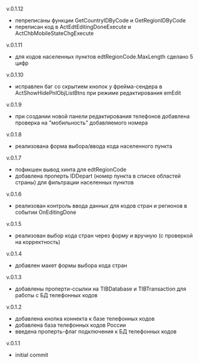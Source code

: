 v.0.1.12

- пепреписаны функции GetCountryIDByCode и GetRegionIDByCode
- переписан код в ActEdtEditingDoneExecute и ActChbMobileStateChgExecute

v.0.1.11

- для кодов населенных пунктов edtRegionCode.MaxLength сделано 5 цифр

v.0.1.10

- исправлен баг со скрытием кнопок у фрейма-сендера в ActShowHidePnlObjListBtns при режиме редактирования emEdit

v.0.1.9

- при создании новой панели редактирования телефонов добавлена проверка на "мобильность" добавляемого номера

v.0.1.8

- реализована форма выбора/ввода кода населенного пункта

v.0.1.7

- пофикшен вывод хинта для edtRegionCode
- добавлена проперть IDDepart (номер пункта в списке областей страны) для фильтрации населенных пунктов 

v.0.1.6

- реализован контроль ввода данных для кодов стран и регионов в событии OnEditingDone

v.0.1.5

- реализован выбор кода стран через форму и вручную (с проверкой на корректность)

v.0.1.4

- добавлен макет формы выбора кода стран 

v.0.1.3

- добавлены проперти-ссылки на TIBDatabase и TIBTransaction для работы с БД телефонных кодов

v.0.1.2

- добавлена кнопка коннекта к базе телефонных кодов
- добавлена база телефонных кодов России
- введена проперть-флаг подключения к БД телефонных кодов

v.0.1.1

- initial commit
